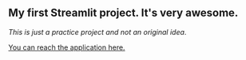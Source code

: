 ## My first Streamlit project. It's very awesome. 
*This is just a practice project and not an original idea*.

[You can reach the application here.](https://rahultiku-whatsappchatanalyser-app-cm8oko.streamlit.app/)
